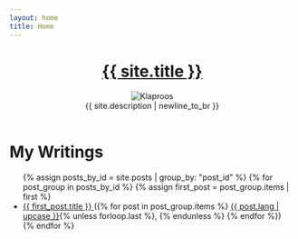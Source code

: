 ```yaml
---
layout: home
title: Home
---
```

<header>
  <h1><a href="{{ "/" | relative_url }}">{{ site.title }}</a></h1>
  <div class="header-container">
    <img src="{{ "/assets/klaproos.jpg" | relative_url }}" alt="Klaproos" class="header-image">
    <div class="description">
      {{ site.description | newline_to_br }}
    </div>
  </div>
</header>
<main>
  <h1>My Writings</h1>

  <ul>
    {% assign posts_by_id = site.posts | group_by: "post_id" %}
    {% for post_group in posts_by_id %}
      {% assign first_post = post_group.items | first %}
      <li>
        <a href="{{ first_post.url | relative_url }}" target="_blank" rel="noopener noreferrer">
          {{ first_post.title }}
        </a>
        ({% for post in post_group.items %}
          <a href="{{ post.url | relative_url }}" target="_blank" rel="noopener noreferrer">{{ post.lang | upcase }}</a>{% unless forloop.last %}, {% endunless %}
        {% endfor %})
      </li>
    {% endfor %}
  </ul>
</main> 